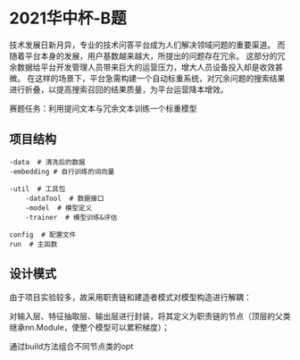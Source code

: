 # 2021华中杯-B题

技术发展日新月异，专业的技术问答平台成为人们解决领域问题的重要渠道。
而随着平台本身的发展，用户基数越来越大，所提出的问题存在冗余。
这部分的冗余数据给平台开发管理人员带来巨大的运营压力，增大人员设备投入却是收效甚微。
在这样的场景下，平台急需构建一个自动标重系统，对冗余问题的搜索结果进行折叠，以提高搜索召回的结果质量，为平台运营降本增效。

赛题任务：利用提问文本与冗余文本训练一个标重模型

## 项目结构
    -data  # 清洗后的数据
    -embedding # 自行训练的词向量

    -util  # 工具包
        -dataTool  # 数据接口
        -model  # 模型定义
        -trainer  # 模型训练&评估

    config  # 配置文件
    run  # 主函数

## 设计模式
由于项目实验较多，故采用职责链和建造者模式对模型构造进行解耦：

对输入层、特征抽取层、输出层进行封装，将其定义为职责链的节点（顶层的父类继承nn.Module，使整个模型可以累积梯度）；

通过build方法组合不同节点类的opt